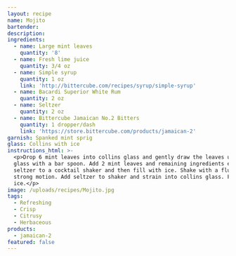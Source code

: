 ```yaml
---
layout: recipe
name: Mojito
bartender:
description:
ingredients:
  - name: Large mint leaves
    quantity: '8'
  - name: Fresh lime juice
    quantity: 3/4 oz
  - name: Simple syrup
    quantity: 1 oz
    link: 'http://bittercube.com/recipes/syrup/simple-syrup'
  - name: Bacardi Superior White Rum
    quantity: 2 oz
  - name: Seltzer
    quantity: 2 oz
  - name: Bittercube Jamaican No.2 Bitters
    quantity: 1 dropper/dash
    link: 'https://store.bittercube.com/products/jamaican-2'
garnish: Spanked mint sprig
glass: Collins with ice
instructions_html: >-
  <p>Drop 6 mint leaves into collins glass and gently draw the leaves up the
  glass with a bar spoon. Add 2 mint leaves and remaining ingredients except
  seltzer to a cocktail shaker and then fill with ice. Shake with a fluid,
  strong motion. Add seltzer to shaker and strain into collins glass. Fill with
  ice.</p>
image: /uploads/recipes/Mojito.jpg
tags:
  - Refreshing
  - Crisp
  - Citrusy
  - Herbaceous
products:
  - jamaican-2
featured: false
---
```



